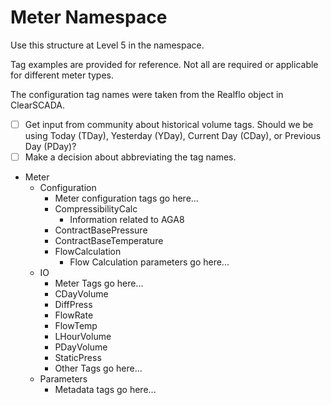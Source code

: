 # Meter Namespace 

Use this structure at Level 5 in the namespace. 

Tag examples are provided for reference. Not all are required or applicable for different meter types. 

The configuration tag names were taken from the Realflo object in ClearSCADA. 

- [ ] Get input from community about historical volume tags. Should we be using Today (TDay), Yesterday (YDay), Current Day (CDay), or Previous Day (PDay)?
- [ ] Make a decision about abbreviating the tag names. 

* Meter
  * Configuration
    * Meter configuration tags go here...
	* CompressibilityCalc
	  * Information related to AGA8
	* ContractBasePressure
	* ContractBaseTemperature
	* FlowCalculation
	  * Flow Calculation parameters go here...
  * IO
	* Meter Tags go here...
	* CDayVolume
	* DiffPress
	* FlowRate
	* FlowTemp
	* LHourVolume
	* PDayVolume
	* StaticPress
    * Other Tags go here...
  * Parameters
	* Metadata tags go here...
  
